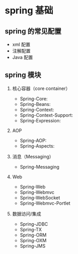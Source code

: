 # spring 基础

## spring 的常见配置
+ xml 配置
+ 注解配置
+ Java 配置

## spring 模块

1. 核心容器（core container）
    + Spring-Core:
    + Spring-Beans:
    + Spring-Context:
    + Spring-Context-Support:
    + Spring-Expression:

2. AOP 
    + Spring-AOP:
    + Spring-Aspects:

3. 消息（Messaging）
    + Spring-Messaging

4. Web
    + Spring-Web
    + Spring-Webmvc
    + Spring-WebSocket
    + Spring-Webmvc-Portlet

5. 数据访问/集成
    + Spring-JDBC
    + Spring-TX
    + Spring-ORM
    + Spring-OXM
    + Spring-JMS

